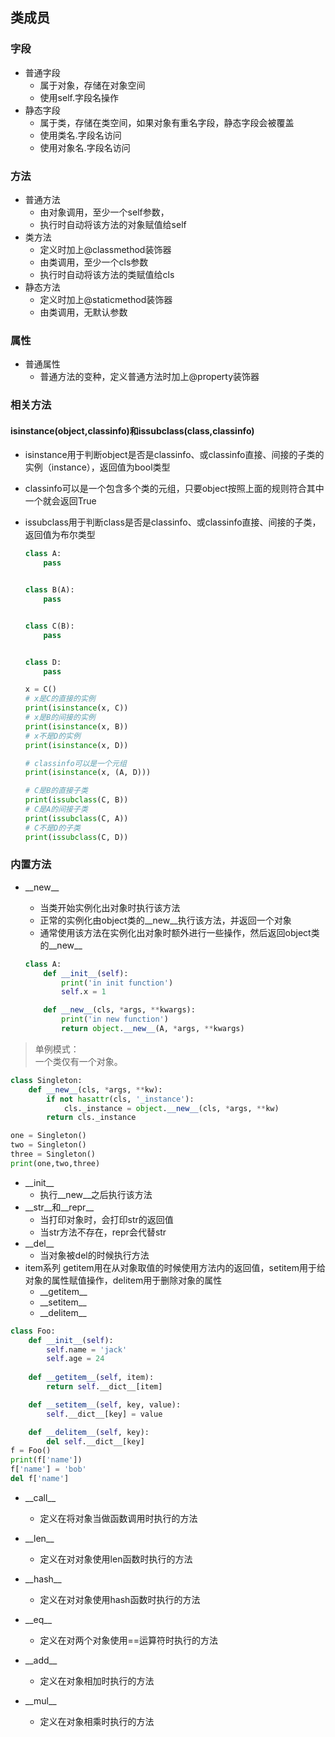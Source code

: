 ## 类成员
### 字段
- 普通字段
	- 属于对象，存储在对象空间
	- 使用self.字段名操作
- 静态字段
	- 属于类，存储在类空间，如果对象有重名字段，静态字段会被覆盖
	- 使用类名.字段名访问
	- 使用对象名.字段名访问

### 方法
- 普通方法
	- 由对象调用，至少一个self参数，
	- 执行时自动将该方法的对象赋值给self
- 类方法
	- 定义时加上@classmethod装饰器
	- 由类调用，至少一个cls参数
	- 执行时自动将该方法的类赋值给cls
- 静态方法
	- 定义时加上@staticmethod装饰器
	- 由类调用，无默认参数

### 属性
- 普通属性
	- 普通方法的变种，定义普通方法时加上@property装饰器

 
### 相关方法
#### isinstance(object,classinfo)和issubclass(class,classinfo)
- isinstance用于判断object是否是classinfo、或classinfo直接、间接的子类的实例（instance），返回值为bool类型
- classinfo可以是一个包含多个类的元组，只要object按照上面的规则符合其中一个就会返回True
- issubclass用于判断class是否是classinfo、或classinfo直接、间接的子类，返回值为布尔类型

	```python
	class A:
	    pass
	
	
	class B(A):
	    pass
	
	
	class C(B):
	    pass
	
	
	class D:
	    pass
	
	x = C()
	# x是C的直接的实例
	print(isinstance(x, C))
	# x是B的间接的实例
	print(isinstance(x, B))
	# x不是D的实例
	print(isinstance(x, D))
	
	# classinfo可以是一个元组
	print(isinstance(x, (A, D)))
	
	# C是B的直接子类
	print(issubclass(C, B))
	# C是A的间接子类
	print(issubclass(C, A))
	# C不是D的子类
	print(issubclass(C, D))
	```

### 内置方法
- \_\_new__
	- 当类开始实例化出对象时执行该方法
	- 正常的实例化由object类的\_\_new__执行该方法，并返回一个对象
	- 通常使用该方法在实例化出对象时额外进行一些操作，然后返回object类的\_\_new__

	```python
	class A:
	    def __init__(self):
	        print('in init function')
	        self.x = 1
	
	    def __new__(cls, *args, **kwargs):
	        print('in new function')
	        return object.__new__(A, *args, **kwargs)
	```
> 单例模式：  
> 一个类仅有一个对象。

```python
class Singleton:
    def __new__(cls, *args, **kw):
        if not hasattr(cls, '_instance'):
            cls._instance = object.__new__(cls, *args, **kw)
        return cls._instance

one = Singleton()
two = Singleton()
three = Singleton()
print(one,two,three)
```

- \_\_init__
	- 执行\_\_new__之后执行该方法
- \_\_str\_\_和\_\_repr__
	- 当打印对象时，会打印str的返回值
	- 当str方法不存在，repr会代替str
- \_\_del__
	- 当对象被del的时候执行方法
- item系列
getitem用在从对象取值的时候使用方法内的返回值，setitem用于给对象的属性赋值操作，delitem用于删除对象的属性
	- \_\_getitem__
	- \_\_setitem__
	- \_\_delitem__

```python
class Foo:
    def __init__(self):
        self.name = 'jack'
        self.age = 24
        
    def __getitem__(self, item):
        return self.__dict__[item]

    def __setitem__(self, key, value):
        self.__dict__[key] = value

    def __delitem__(self, key):
        del self.__dict__[key]
f = Foo()
print(f['name'])
f['name'] = 'bob'
del f['name']
```
- \_\_call__
	- 定义在将对象当做函数调用时执行的方法
- \_\_len__	
	- 定义在对对象使用len函数时执行的方法
- \_\_hash__
	- 定义在对对象使用hash函数时执行的方法
- \_\_eq__
	- 定义在对两个对象使用==运算符时执行的方法


- \_\_add__
	- 定义在对象相加时执行的方法
- \_\_mul__
	- 定义在对象相乘时执行的方法




